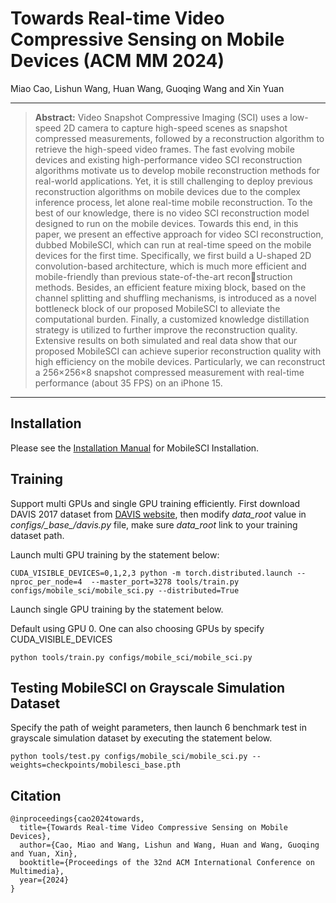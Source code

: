 # Towards Real-time Video Compressive Sensing on Mobile Devices (ACM MM 2024)
Miao Cao, Lishun Wang, Huan Wang, Guoqing Wang and Xin Yuan

<hr />

> **Abstract:** Video Snapshot Compressive Imaging (SCI) uses a low-speed 2D camera to capture high-speed scenes as snapshot compressed measurements, followed by a reconstruction algorithm to retrieve the high-speed video frames. The fast evolving mobile devices and existing high-performance video SCI reconstruction algorithms
motivate us to develop mobile reconstruction methods for real-world applications. Yet, it is still challenging to deploy previous reconstruction algorithms on mobile devices due to the complex inference process, let alone real-time mobile reconstruction. To the best of our knowledge, there is no video SCI reconstruction model designed to run on the mobile devices. Towards this end, in this paper, we present an effective approach for video SCI reconstruction, dubbed MobileSCI, which can run at real-time speed on the mobile devices for the first time. Specifically, we first build a U-shaped 2D convolution-based architecture, which is much more efficient and mobile-friendly than previous state-of-the-art reconstruction methods. Besides, an efficient feature mixing block, based on the channel splitting and shuffling mechanisms, is introduced as
a novel bottleneck block of our proposed MobileSCI to alleviate the computational burden. Finally, a customized knowledge distillation strategy is utilized to further improve the reconstruction quality. Extensive results on both simulated and real data show that our proposed MobileSCI can achieve superior reconstruction quality with high efficiency on the mobile devices. Particularly, we can reconstruct a 256×256×8 snapshot compressed measurement with real-time performance (about 35 FPS) on an iPhone 15.
<hr />

## Installation
Please see the [Installation Manual](docs/install.md) for MobileSCI Installation. 

## Training 
Support multi GPUs and single GPU training efficiently. First download DAVIS 2017 dataset from [DAVIS website](https://davischallenge.org/), then modify *data_root* value in *configs/\_base_/davis.py* file, make sure *data_root* link to your training dataset path.

Launch multi GPU training by the statement below:

```
CUDA_VISIBLE_DEVICES=0,1,2,3 python -m torch.distributed.launch --nproc_per_node=4  --master_port=3278 tools/train.py configs/mobile_sci/mobile_sci.py --distributed=True
```

Launch single GPU training by the statement below.

Default using GPU 0. One can also choosing GPUs by specify CUDA_VISIBLE_DEVICES

```
python tools/train.py configs/mobile_sci/mobile_sci.py 
```

## Testing MobileSCI on Grayscale Simulation Dataset 
Specify the path of weight parameters, then launch 6 benchmark test in grayscale simulation dataset by executing the statement below.

```
python tools/test.py configs/mobile_sci/mobile_sci.py --weights=checkpoints/mobilesci_base.pth
```

## Citation

```
@inproceedings{cao2024towards,
  title={Towards Real-time Video Compressive Sensing on Mobile Devices},
  author={Cao, Miao and Wang, Lishun and Wang, Huan and Wang, Guoqing and Yuan, Xin},
  booktitle={Proceedings of the 32nd ACM International Conference on Multimedia},
  year={2024}
}
```
